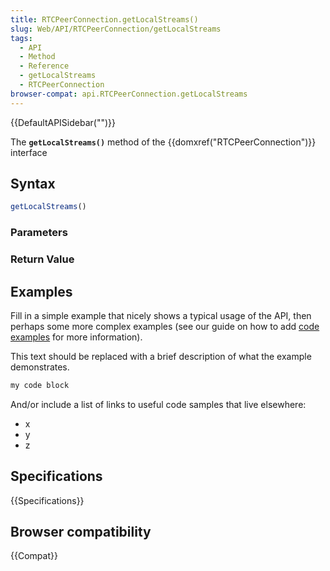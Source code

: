 ```yaml
---
title: RTCPeerConnection.getLocalStreams()
slug: Web/API/RTCPeerConnection/getLocalStreams
tags:
  - API
  - Method
  - Reference
  - getLocalStreams
  - RTCPeerConnection
browser-compat: api.RTCPeerConnection.getLocalStreams
---
```

{{DefaultAPISidebar("")}}

The **`getLocalStreams()`** method of the {{domxref("RTCPeerConnection")}} interface 

## Syntax

```js
getLocalStreams()
```

### Parameters



### Return Value



## Examples

Fill in a simple example that nicely shows a typical usage of the API, then perhaps some more complex examples (see our guide on how to add [code examples](/en-US/docs/MDN/Contribute/Structures/Code_examples) for more information).

This text should be replaced with a brief description of what the example demonstrates.

```js
my code block
```

And/or include a list of links to useful code samples that live elsewhere:

*   x
*   y
*   z

## Specifications

{{Specifications}}

## Browser compatibility

{{Compat}}

